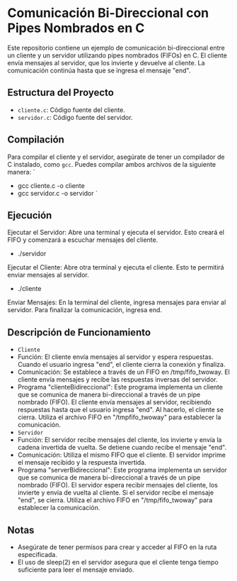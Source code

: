 
# Comunicación Bi-Direccional con Pipes Nombrados en C

Este repositorio contiene un ejemplo de comunicación bi-direccional entre un cliente y un servidor utilizando pipes nombrados (FIFOs) en C. El cliente envía mensajes al servidor, que los invierte y devuelve al cliente. La comunicación continúa hasta que se ingresa el mensaje "end".

## Estructura del Proyecto

- `cliente.c`: Código fuente del cliente.
- `servidor.c`: Código fuente del servidor.

## Compilación

Para compilar el cliente y el servidor, asegúrate de tener un compilador de C instalado, como `gcc`. Puedes compilar ambos archivos de la siguiente manera:
`
- gcc cliente.c -o cliente
- gcc servidor.c -o servidor
`

## Ejecución

Ejecutar el Servidor: Abre una terminal y ejecuta el servidor. Esto creará el FIFO y comenzará a escuchar mensajes del cliente.

- ./servidor

Ejecutar el Cliente: Abre otra terminal y ejecuta el cliente. Esto te permitirá enviar mensajes al servidor.

- ./cliente

Enviar Mensajes: En la terminal del cliente, ingresa mensajes para enviar al servidor. Para finalizar la comunicación, ingresa end.

## Descripción de Funcionamiento

- `Cliente`
- Función: El cliente envía mensajes al servidor y espera respuestas. Cuando el usuario ingresa "end", el cliente cierra la conexión y finaliza.
- Comunicación: Se establece a través de un FIFO en /tmp/fifo_twoway. El cliente envía mensajes y recibe las respuestas inversas del servidor.
- Programa "clienteBidireccional": Este programa implementa un cliente que se comunica de manera bi-direccional a través de un pipe nombrado (FIFO). El cliente envía mensajes al servidor, recibiendo respuestas hasta que el usuario ingresa "end". Al hacerlo, el cliente se cierra. Utiliza el archivo FIFO en "/tmpfifo_twoway" para establecer la comunicación.
- `Servidor`
- Función: El servidor recibe mensajes del cliente, los invierte y envía la cadena invertida de vuelta. Se detiene cuando recibe el mensaje "end".
- Comunicación: Utiliza el mismo FIFO que el cliente. El servidor imprime el mensaje recibido y la respuesta invertida.
- Programa "serverBidireccional": Este programa implementa un servidor que se comunica de manera bi-direccional a través de un pipe nombrado (FIFO). El servidor espera recibir mensajes del cliente, los invierte y envía de vuelta al cliente. Si el servidor recibe el mensaje "end", se cierra. Utiliza el archivo FIFO en "/tmp/fifo_twoway" para establecer la comunicación.

## Notas
- Asegúrate de tener permisos para crear y acceder al FIFO en la ruta especificada.
- El uso de sleep(2) en el servidor asegura que el cliente tenga tiempo suficiente para leer el mensaje enviado.
